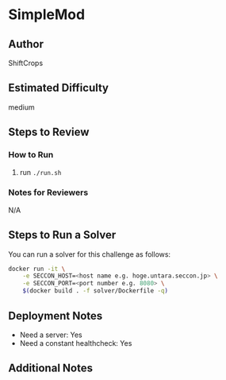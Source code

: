 # SimpleMod

## Author

ShiftCrops

## Estimated Difficulty

medium

## Steps to Review

### How to Run

1. run `./run.sh`

### Notes for Reviewers

N/A

## Steps to Run a Solver

You can run a solver for this challenge as follows:

```sh
docker run -it \
    -e SECCON_HOST=<host name e.g. hoge.untara.seccon.jp> \
    -e SECCON_PORT=<port number e.g. 8080> \
	$(docker build . -f solver/Dockerfile -q)
```

## Deployment Notes

- Need a server: Yes
- Need a constant healthcheck: Yes

## Additional Notes

